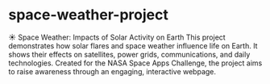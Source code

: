 # space-weather-project
☀️ Space Weather: Impacts of Solar Activity on Earth This project demonstrates how solar flares and space weather influence life on Earth. It shows their effects on satellites, power grids, communications, and daily technologies. Created for the NASA Space Apps Challenge, the project aims to raise awareness through an engaging, interactive webpage.
